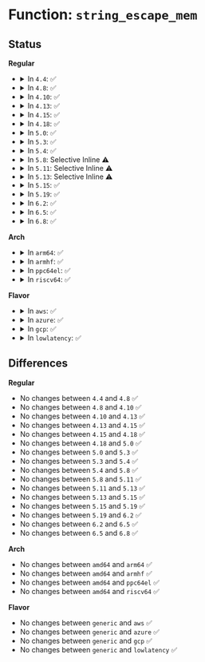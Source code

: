 # Function: <code>string_escape_mem</code>

## Status
<b>Regular</b>
<ul>
<li>
<details>
<summary>In <code>4.4</code>: ✅</summary>

```c
int string_escape_mem(const char *src, size_t isz, char *dst, size_t osz, unsigned int flags, const char *only);
```

**Collision:** Unique Global

**Inline:** No

**Transformation:** False

**Instances:**

```
In lib/string_helpers.c (ffffffff81401260)
Location: lib/string_helpers.c:489
Inline: False
Direct callers:
  - fs/seq_file.c:seq_escape
  - fs/proc/array.c:proc_pid_status
```
**Symbols:**

```
ffffffff81401260-ffffffff814014c8: string_escape_mem (STB_GLOBAL)
```
</details>
</li>
<li>
<details>
<summary>In <code>4.8</code>: ✅</summary>

```c
int string_escape_mem(const char *src, size_t isz, char *dst, size_t osz, unsigned int flags, const char *only);
```

**Collision:** Unique Global

**Inline:** No

**Transformation:** False

**Instances:**

```
In lib/string_helpers.c (ffffffff81448a00)
Location: lib/string_helpers.c:493
Inline: False
Direct callers:
  - fs/seq_file.c:seq_escape
  - fs/proc/array.c:proc_pid_status
  - lib/vsprintf.c:escaped_string
  - lib/string_helpers.c:kstrdup_quotable
  - lib/string_helpers.c:kstrdup_quotable
```
**Symbols:**

```
ffffffff81448a00-ffffffff81448c69: string_escape_mem (STB_GLOBAL)
```
</details>
</li>
<li>
<details>
<summary>In <code>4.10</code>: ✅</summary>

```c
int string_escape_mem(const char *src, size_t isz, char *dst, size_t osz, unsigned int flags, const char *only);
```

**Collision:** Unique Global

**Inline:** No

**Transformation:** False

**Instances:**

```
In lib/string_helpers.c (ffffffff814673f0)
Location: lib/string_helpers.c:493
Inline: False
Direct callers:
  - fs/seq_file.c:seq_escape
  - fs/proc/array.c:proc_pid_status
  - lib/vsprintf.c:escaped_string
  - lib/string_helpers.c:kstrdup_quotable
  - lib/string_helpers.c:kstrdup_quotable
```
**Symbols:**

```
ffffffff814673f0-ffffffff81467659: string_escape_mem (STB_GLOBAL)
```
</details>
</li>
<li>
<details>
<summary>In <code>4.13</code>: ✅</summary>

```c
int string_escape_mem(const char *src, size_t isz, char *dst, size_t osz, unsigned int flags, const char *only);
```

**Collision:** Unique Global

**Inline:** No

**Transformation:** False

**Instances:**

```
In lib/string_helpers.c (ffffffff8146cae0)
Location: lib/string_helpers.c:493
Inline: False
Direct callers:
  - fs/seq_file.c:seq_escape
  - fs/proc/array.c:proc_pid_status
  - lib/string_helpers.c:kstrdup_quotable
  - lib/string_helpers.c:kstrdup_quotable
  - lib/vsprintf.c:escaped_string
```
**Symbols:**

```
ffffffff8146cae0-ffffffff8146cd57: string_escape_mem (STB_GLOBAL)
```
</details>
</li>
<li>
<details>
<summary>In <code>4.15</code>: ✅</summary>

```c
int string_escape_mem(const char *src, size_t isz, char *dst, size_t osz, unsigned int flags, const char *only);
```

**Collision:** Unique Global

**Inline:** No

**Transformation:** False

**Instances:**

```
In lib/string_helpers.c (ffffffff81498e00)
Location: lib/string_helpers.c:493
Inline: False
Direct callers:
  - fs/seq_file.c:seq_escape
  - fs/proc/array.c:proc_pid_status
  - lib/string_helpers.c:kstrdup_quotable
  - lib/string_helpers.c:kstrdup_quotable
  - lib/vsprintf.c:escaped_string
```
**Symbols:**

```
ffffffff81498e00-ffffffff81499081: string_escape_mem (STB_GLOBAL)
```
</details>
</li>
<li>
<details>
<summary>In <code>4.18</code>: ✅</summary>

```c
int string_escape_mem(const char *src, size_t isz, char *dst, size_t osz, unsigned int flags, const char *only);
```

**Collision:** Unique Global

**Inline:** No

**Transformation:** False

**Instances:**

```
In lib/string_helpers.c (ffffffff814ce140)
Location: lib/string_helpers.c:493
Inline: False
Direct callers:
  - fs/seq_file.c:seq_escape
  - fs/proc/array.c:proc_task_name
  - lib/string_helpers.c:kstrdup_quotable
  - lib/string_helpers.c:kstrdup_quotable
  - lib/vsprintf.c:escaped_string
```
**Symbols:**

```
ffffffff814ce140-ffffffff814ce386: string_escape_mem (STB_GLOBAL)
```
</details>
</li>
<li>
<details>
<summary>In <code>5.0</code>: ✅</summary>

```c
int string_escape_mem(const char *src, size_t isz, char *dst, size_t osz, unsigned int flags, const char *only);
```

**Collision:** Unique Global

**Inline:** No

**Transformation:** False

**Instances:**

```
In lib/string_helpers.c (ffffffff814e2a30)
Location: lib/string_helpers.c:493
Inline: False
Direct callers:
  - fs/seq_file.c:seq_escape
  - fs/proc/array.c:proc_task_name
  - lib/string_helpers.c:kstrdup_quotable
  - lib/string_helpers.c:kstrdup_quotable
  - lib/vsprintf.c:escaped_string
```
**Symbols:**

```
ffffffff814e2a30-ffffffff814e2c76: string_escape_mem (STB_GLOBAL)
```
</details>
</li>
<li>
<details>
<summary>In <code>5.3</code>: ✅</summary>

```c
int string_escape_mem(const char *src, size_t isz, char *dst, size_t osz, unsigned int flags, const char *only);
```

**Collision:** Unique Global

**Inline:** No

**Transformation:** False

**Instances:**

```
In lib/string_helpers.c (ffffffff8150ed80)
Location: lib/string_helpers.c:497
Inline: False
Direct callers:
  - fs/seq_file.c:seq_escape
  - fs/proc/array.c:proc_task_name
  - lib/string_helpers.c:kstrdup_quotable
  - lib/string_helpers.c:kstrdup_quotable
  - lib/vsprintf.c:escaped_string
```
**Symbols:**

```
ffffffff8150ed80-ffffffff8150efec: string_escape_mem (STB_GLOBAL)
```
</details>
</li>
<li>
<details>
<summary>In <code>5.4</code>: ✅</summary>

```c
int string_escape_mem(const char *src, size_t isz, char *dst, size_t osz, unsigned int flags, const char *only);
```

**Collision:** Unique Global

**Inline:** No

**Transformation:** False

**Instances:**

```
In lib/string_helpers.c (ffffffff8152cc80)
Location: lib/string_helpers.c:497
Inline: False
Direct callers:
  - fs/seq_file.c:seq_escape
  - fs/proc/array.c:proc_task_name
  - lib/string_helpers.c:kstrdup_quotable
  - lib/string_helpers.c:kstrdup_quotable
  - lib/vsprintf.c:escaped_string
```
**Symbols:**

```
ffffffff8152cc80-ffffffff8152ceec: string_escape_mem (STB_GLOBAL)
```
</details>
</li>
<li>
<details>
<summary>In <code>5.8</code>: Selective Inline ⚠️</summary>

```c
int string_escape_mem(const char *src, size_t isz, char *dst, size_t osz, unsigned int flags, const char *only);
```

**Collision:** Unique Global

**Inline:** Selective

**Transformation:** False

**Instances:**

```
In lib/string_helpers.c (ffffffff81590c04)
Location: lib/string_helpers.c:497
Inline: True
Inline callers:
  - lib/string_helpers.c:kstrdup_quotable
Direct callers:
  - fs/seq_file.c:seq_escape
  - fs/proc/array.c:proc_task_name
  - lib/string_helpers.c:kstrdup_quotable
  - lib/vsprintf.c:escaped_string
```
**Symbols:**

```
ffffffff81590860-ffffffff81590ad5: string_escape_mem (STB_GLOBAL)
```
</details>
</li>
<li>
<details>
<summary>In <code>5.11</code>: Selective Inline ⚠️</summary>

```c
int string_escape_mem(const char *src, size_t isz, char *dst, size_t osz, unsigned int flags, const char *only);
```

**Collision:** Unique Global

**Inline:** Selective

**Transformation:** False

**Instances:**

```
In lib/string_helpers.c (ffffffff815ad7a4)
Location: lib/string_helpers.c:497
Inline: True
Inline callers:
  - lib/string_helpers.c:kstrdup_quotable
Direct callers:
  - fs/seq_file.c:seq_escape
  - fs/proc/array.c:proc_task_name
  - lib/string_helpers.c:kstrdup_quotable
  - lib/vsprintf.c:escaped_string
```
**Symbols:**

```
ffffffff815ad3d0-ffffffff815ad645: string_escape_mem (STB_GLOBAL)
```
</details>
</li>
<li>
<details>
<summary>In <code>5.13</code>: Selective Inline ⚠️</summary>

```c
int string_escape_mem(const char *src, size_t isz, char *dst, size_t osz, unsigned int flags, const char *only);
```

**Collision:** Unique Global

**Inline:** Selective

**Transformation:** False

**Instances:**

```
In lib/string_helpers.c (ffffffff815b8444)
Location: lib/string_helpers.c:497
Inline: True
Inline callers:
  - lib/string_helpers.c:kstrdup_quotable
Direct callers:
  - fs/seq_file.c:seq_escape
  - fs/proc/array.c:proc_task_name
  - lib/string_helpers.c:kstrdup_quotable
  - lib/vsprintf.c:escaped_string
```
**Symbols:**

```
ffffffff815b8070-ffffffff815b82eb: string_escape_mem (STB_GLOBAL)
```
</details>
</li>
<li>
<details>
<summary>In <code>5.15</code>: ✅</summary>

```c
int string_escape_mem(const char *src, size_t isz, char *dst, size_t osz, unsigned int flags, const char *only);
```

**Collision:** Unique Global

**Inline:** No

**Transformation:** False

**Instances:**

```
In lib/string_helpers.c (ffffffff8161e8c0)
Location: lib/string_helpers.c:519
Inline: False
Direct callers:
  - fs/seq_file.c:seq_escape_mem
  - lib/string_helpers.c:kstrdup_quotable
  - lib/string_helpers.c:kstrdup_quotable
  - lib/vsprintf.c:escaped_string
```
**Symbols:**

```
ffffffff8161e8c0-ffffffff8161ebdc: string_escape_mem (STB_GLOBAL)
```
</details>
</li>
<li>
<details>
<summary>In <code>5.19</code>: ✅</summary>

```c
int string_escape_mem(const char *src, size_t isz, char *dst, size_t osz, unsigned int flags, const char *only);
```

**Collision:** Unique Global

**Inline:** No

**Transformation:** False

**Instances:**

```
In lib/string_helpers.c (ffffffff816ec720)
Location: lib/string_helpers.c:520
Inline: False
Direct callers:
  - fs/seq_file.c:seq_escape_mem
  - lib/string_helpers.c:kstrdup_quotable
  - lib/string_helpers.c:kstrdup_quotable
  - lib/vsprintf.c:escaped_string
```
**Symbols:**

```
ffffffff816ec720-ffffffff816eca92: string_escape_mem (STB_GLOBAL)
```
</details>
</li>
<li>
<details>
<summary>In <code>6.2</code>: ✅</summary>

```c
int string_escape_mem(const char *src, size_t isz, char *dst, size_t osz, unsigned int flags, const char *only);
```

**Collision:** Unique Global

**Inline:** No

**Transformation:** False

**Instances:**

```
In lib/string_helpers.c (ffffffff817dcfe0)
Location: lib/string_helpers.c:564
Inline: False
Direct callers:
  - fs/seq_file.c:seq_escape_mem
  - lib/string_helpers.c:kstrdup_quotable
  - lib/string_helpers.c:kstrdup_quotable
  - lib/vsprintf.c:escaped_string
```
**Symbols:**

```
ffffffff817dcfe0-ffffffff817dd329: string_escape_mem (STB_GLOBAL)
```
</details>
</li>
<li>
<details>
<summary>In <code>6.5</code>: ✅</summary>

```c
int string_escape_mem(const char *src, size_t isz, char *dst, size_t osz, unsigned int flags, const char *only);
```

**Collision:** Unique Global

**Inline:** No

**Transformation:** False

**Instances:**

```
In lib/string_helpers.c (ffffffff8181c760)
Location: lib/string_helpers.c:564
Inline: False
Direct callers:
  - fs/seq_file.c:seq_escape_mem
  - fs/seq_file.c:seq_escape_mem
  - lib/string_helpers.c:kstrdup_quotable
  - lib/string_helpers.c:kstrdup_quotable
  - lib/vsprintf.c:escaped_string
```
**Symbols:**

```
ffffffff8181c760-ffffffff8181cb38: string_escape_mem (STB_GLOBAL)
```
</details>
</li>
<li>
<details>
<summary>In <code>6.8</code>: ✅</summary>

```c
int string_escape_mem(const char *src, size_t isz, char *dst, size_t osz, unsigned int flags, const char *only);
```

**Collision:** Unique Global

**Inline:** No

**Transformation:** False

**Instances:**

```
In lib/string_helpers.c (ffffffff81862510)
Location: lib/string_helpers.c:566
Inline: False
Direct callers:
  - fs/seq_file.c:seq_escape_mem
  - fs/seq_file.c:seq_escape_mem
  - lib/string_helpers.c:kstrdup_quotable
  - lib/string_helpers.c:kstrdup_quotable
  - lib/vsprintf.c:escaped_string
```
**Symbols:**

```
ffffffff81862510-ffffffff818628e8: string_escape_mem (STB_GLOBAL)
```
</details>
</li>
</ul>
<b>Arch</b>
<ul>
<li>
<details>
<summary>In <code>arm64</code>: ✅</summary>

```c
int string_escape_mem(const char *src, size_t isz, char *dst, size_t osz, unsigned int flags, const char *only);
```

**Collision:** Unique Global

**Inline:** No

**Transformation:** False

**Instances:**

```
In lib/string_helpers.c (ffff800010638d70)
Location: lib/string_helpers.c:497
Inline: False
Direct callers:
  - fs/seq_file.c:seq_escape
  - fs/proc/array.c:proc_task_name
  - lib/string_helpers.c:kstrdup_quotable
  - lib/string_helpers.c:kstrdup_quotable
  - lib/vsprintf.c:escaped_string
```
**Symbols:**

```
ffff800010638d70-ffff800010639038: string_escape_mem (STB_GLOBAL)
```
</details>
</li>
<li>
<details>
<summary>In <code>armhf</code>: ✅</summary>

```c
int string_escape_mem(const char *src, size_t isz, char *dst, size_t osz, unsigned int flags, const char *only);
```

**Collision:** Unique Global

**Inline:** No

**Transformation:** False

**Instances:**

```
In lib/string_helpers.c (c07de468)
Location: lib/string_helpers.c:497
Inline: False
Direct callers:
  - fs/seq_file.c:seq_escape
  - fs/proc/array.c:proc_task_name
  - lib/string_helpers.c:kstrdup_quotable
  - lib/string_helpers.c:kstrdup_quotable
  - lib/vsprintf.c:escaped_string
```
**Symbols:**

```
c07de468-c07de6f8: string_escape_mem (STB_GLOBAL)
```
</details>
</li>
<li>
<details>
<summary>In <code>ppc64el</code>: ✅</summary>

```c
int string_escape_mem(const char *src, size_t isz, char *dst, size_t osz, unsigned int flags, const char *only);
```

**Collision:** Unique Global

**Inline:** No

**Transformation:** False

**Instances:**

```
In lib/string_helpers.c (c0000000007df470)
Location: lib/string_helpers.c:497
Inline: False
Direct callers:
  - fs/seq_file.c:seq_escape
  - fs/proc/array.c:proc_task_name
  - lib/string_helpers.c:kstrdup_quotable
  - lib/string_helpers.c:kstrdup_quotable
  - lib/vsprintf.c:escaped_string
```
**Symbols:**

```
c0000000007df470-c0000000007df7fc: string_escape_mem (STB_GLOBAL)
```
</details>
</li>
<li>
<details>
<summary>In <code>riscv64</code>: ✅</summary>

```c
int string_escape_mem(const char *src, size_t isz, char *dst, size_t osz, unsigned int flags, const char *only);
```

**Collision:** Unique Global

**Inline:** No

**Transformation:** False

**Instances:**

```
In lib/string_helpers.c (ffffffe000465a24)
Location: lib/string_helpers.c:497
Inline: False
Direct callers:
  - fs/seq_file.c:seq_escape
  - fs/proc/array.c:proc_task_name
  - lib/string_helpers.c:kstrdup_quotable
  - lib/string_helpers.c:kstrdup_quotable
  - lib/vsprintf.c:escaped_string
```
**Symbols:**

```
ffffffe000465a24-ffffffe000465c64: string_escape_mem (STB_GLOBAL)
```
</details>
</li>
</ul>
<b>Flavor</b>
<ul>
<li>
<details>
<summary>In <code>aws</code>: ✅</summary>

```c
int string_escape_mem(const char *src, size_t isz, char *dst, size_t osz, unsigned int flags, const char *only);
```

**Collision:** Unique Global

**Inline:** No

**Transformation:** False

**Instances:**

```
In lib/string_helpers.c (ffffffff81525260)
Location: lib/string_helpers.c:497
Inline: False
Direct callers:
  - fs/seq_file.c:seq_escape
  - fs/proc/array.c:proc_task_name
  - lib/string_helpers.c:kstrdup_quotable
  - lib/string_helpers.c:kstrdup_quotable
  - lib/vsprintf.c:escaped_string
```
**Symbols:**

```
ffffffff81525260-ffffffff815254cc: string_escape_mem (STB_GLOBAL)
```
</details>
</li>
<li>
<details>
<summary>In <code>azure</code>: ✅</summary>

```c
int string_escape_mem(const char *src, size_t isz, char *dst, size_t osz, unsigned int flags, const char *only);
```

**Collision:** Unique Global

**Inline:** No

**Transformation:** False

**Instances:**

```
In lib/string_helpers.c (ffffffff81515540)
Location: lib/string_helpers.c:497
Inline: False
Direct callers:
  - fs/seq_file.c:seq_escape
  - fs/proc/array.c:proc_task_name
  - lib/string_helpers.c:kstrdup_quotable
  - lib/string_helpers.c:kstrdup_quotable
  - lib/vsprintf.c:escaped_string
```
**Symbols:**

```
ffffffff81515540-ffffffff815157ac: string_escape_mem (STB_GLOBAL)
```
</details>
</li>
<li>
<details>
<summary>In <code>gcp</code>: ✅</summary>

```c
int string_escape_mem(const char *src, size_t isz, char *dst, size_t osz, unsigned int flags, const char *only);
```

**Collision:** Unique Global

**Inline:** No

**Transformation:** False

**Instances:**

```
In lib/string_helpers.c (ffffffff815212f0)
Location: lib/string_helpers.c:497
Inline: False
Direct callers:
  - fs/seq_file.c:seq_escape
  - fs/proc/array.c:proc_task_name
  - lib/string_helpers.c:kstrdup_quotable
  - lib/string_helpers.c:kstrdup_quotable
  - lib/vsprintf.c:escaped_string
```
**Symbols:**

```
ffffffff815212f0-ffffffff8152155c: string_escape_mem (STB_GLOBAL)
```
</details>
</li>
<li>
<details>
<summary>In <code>lowlatency</code>: ✅</summary>

```c
int string_escape_mem(const char *src, size_t isz, char *dst, size_t osz, unsigned int flags, const char *only);
```

**Collision:** Unique Global

**Inline:** No

**Transformation:** False

**Instances:**

```
In lib/string_helpers.c (ffffffff8153ac70)
Location: lib/string_helpers.c:497
Inline: False
Direct callers:
  - fs/seq_file.c:seq_escape
  - fs/proc/array.c:proc_task_name
  - lib/string_helpers.c:kstrdup_quotable
  - lib/string_helpers.c:kstrdup_quotable
  - lib/vsprintf.c:escaped_string
```
**Symbols:**

```
ffffffff8153ac70-ffffffff8153aedc: string_escape_mem (STB_GLOBAL)
```
</details>
</li>
</ul>

## Differences
<b>Regular</b>
<ul>
<li>
No changes between <code>4.4</code> and <code>4.8</code> ✅
</li>
<li>
No changes between <code>4.8</code> and <code>4.10</code> ✅
</li>
<li>
No changes between <code>4.10</code> and <code>4.13</code> ✅
</li>
<li>
No changes between <code>4.13</code> and <code>4.15</code> ✅
</li>
<li>
No changes between <code>4.15</code> and <code>4.18</code> ✅
</li>
<li>
No changes between <code>4.18</code> and <code>5.0</code> ✅
</li>
<li>
No changes between <code>5.0</code> and <code>5.3</code> ✅
</li>
<li>
No changes between <code>5.3</code> and <code>5.4</code> ✅
</li>
<li>
No changes between <code>5.4</code> and <code>5.8</code> ✅
</li>
<li>
No changes between <code>5.8</code> and <code>5.11</code> ✅
</li>
<li>
No changes between <code>5.11</code> and <code>5.13</code> ✅
</li>
<li>
No changes between <code>5.13</code> and <code>5.15</code> ✅
</li>
<li>
No changes between <code>5.15</code> and <code>5.19</code> ✅
</li>
<li>
No changes between <code>5.19</code> and <code>6.2</code> ✅
</li>
<li>
No changes between <code>6.2</code> and <code>6.5</code> ✅
</li>
<li>
No changes between <code>6.5</code> and <code>6.8</code> ✅
</li>
</ul>
<b>Arch</b>
<ul>
<li>
No changes between <code>amd64</code> and <code>arm64</code> ✅
</li>
<li>
No changes between <code>amd64</code> and <code>armhf</code> ✅
</li>
<li>
No changes between <code>amd64</code> and <code>ppc64el</code> ✅
</li>
<li>
No changes between <code>amd64</code> and <code>riscv64</code> ✅
</li>
</ul>
<b>Flavor</b>
<ul>
<li>
No changes between <code>generic</code> and <code>aws</code> ✅
</li>
<li>
No changes between <code>generic</code> and <code>azure</code> ✅
</li>
<li>
No changes between <code>generic</code> and <code>gcp</code> ✅
</li>
<li>
No changes between <code>generic</code> and <code>lowlatency</code> ✅
</li>
</ul>
